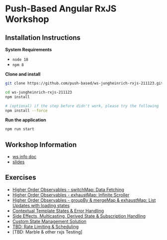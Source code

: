 # Push-Based Angular RxJS Workshop

## Installation Instructions

**System Requirements**

* `node 18`
* `npm 8`

**Clone and install**

```bash
git clone https://github.com/push-based/ws-jungheinrich-rxjs-211123.git

cd ws-jungheinrich-rxjs-211123
npm install

# (optional) if the step before didn't work, please try the following
npm install --force
```

**Run the application**

```bash
npm run start
```

## Workshop Information

* [ws info doc](https://docs.google.com/document/d/1jq25F7J2FZqa9ga6WU5k9OT1ii5Xmw0UxE0zgUDSMkU/edit?usp=sharing)
* [slides](https://drive.google.com/drive/folders/1oGsMO_I9HqO2uZefZCCxXS2nISEVX7B_?usp=sharing)

## Exercises

* [Higher Order Observables - switchMap: Data Fetching](./exercises/data-fetching-switchMap.md)
* [Higher Order Observables - exhaustMap: Infinite Scroller](./exercises/infinite-scroller-exhaustmap.md)
* [Higher Order Observables - groupBy & mergeMap & exhaustMap: List Updates with loading states](./exercises/list-updates-with-mergemap-groupBy.md)
* [Contextual Template States & Error Handling](./exercises/contextual-template-states-error-handling.md)
* [Side Effects, Multicasting, Derived State & Subscription Handling](./exercises/side-effects-derived-state-subscriptions.md)
* [Custom State Management Solution](./exercises/custom-state-management.md)
* [TBD: Rate Limiting & Scheduling]()
* [TBD: Marble & other rxjs Testing]

